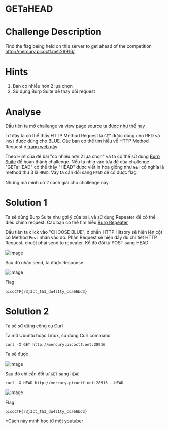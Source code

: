 
# GETaHEAD

# Challenge Description

Find the flag being held on this server to get ahead of the competition http://mercury.picoctf.net:28916/

# Hints

 1. Bạn có nhiều hơn 2 lựa chọn
 2. Sử dụng Burp Suite để thay đổi request

# Analyse

Đầu tiên ta mở challenge và view page source ta [được như thế này](https://github.com/Seid0nn/Writeup-PicoCTF/blob/main/Web%20Exploitation/GETaHEAD/page.html)

Từ đây ta có thể thấy HTTP Method Request là `GET` được dùng cho RED và `POST` được dùng cho BLUE. Các bạn có thể tìm hiểu về HTTP Method Request ở [trang web này]([https://developer.mozilla.org/en-US/docs/Web/HTTP/Methods](https://www.w3schools.com/tags/ref_httpmethods.asp)) 

Theo Hint của đề bài "có nhiều hơn 2 lựa chọn" và ta có thể sử dụng [Burp Suite](https://portswigger.net/burp) để hoàn thành challenge. Nếu ta nhìn vào tựa đề của challenge "GETaHEAD" có thế thấy "HEAD" được viết in hoa giống như `GET` có nghĩa là method thứ 3 là `HEAD`. Vậy ta cần đổi sang `HEAD` để có được flag

Nhưng mà mình có 2 cách giải cho challenge này.

# Solution 1

Ta sẽ dùng Burp Suite như gợi ý của bài, và sử dụng Repeater để có thể điều chỉnh request. Các bạn có thể tìm hiểu [Burp Repeater](https://portswigger.net/burp/documentation/desktop/tools/repeater#:~:text=Burp%20Repeater%20is%20a%20tool,test%20for%20input-based%20vulnerabilities.)

Đầu tiên ta click vào "CHOOSE BLUE", ở phần HTTP Hitsory sẽ hiện lên cột có Method `Post` nhấn vào đó. Phần Request sẽ hiện đầy đủ chi tiết HTTP Request, chuột phải send to repeater. Kế đó đổi từ POST sang HEAD 

![image](https://user-images.githubusercontent.com/115911041/221099422-e86f4f6b-3154-4735-be22-35ac44c38b0e.png)
 
Sau đó nhấn send, ta được Response

![image](https://user-images.githubusercontent.com/115911041/221099709-7b70f7cc-8850-483f-b8cb-a9bc441ac1d6.png)

Flag 

`picoCTF{r3j3ct_th3_du4l1ty_cca66bd3}`

# Solution 2

Ta sẽ sử dũng công cụ Curl

Ta mở Ubuntu hoặc Linux, sử dụng Curl command

`curl -X GET http://mercury.picoctf.net:28916`

Ta sẽ được

![image](https://user-images.githubusercontent.com/115911041/221103026-0b9a5581-8499-4fc6-985d-e66289ffd53e.png)

Sau đó chỉ cần đổi từ `GET` sang `HEAD`

`curl -X HEAD http://mercury.picoctf.net:28916 --HEAD`

![image](https://user-images.githubusercontent.com/115911041/221103261-8ea0dab7-e322-4f6f-82e0-a55a93be8946.png)

Flag

`picoCTF{r3j3ct_th3_du4l1ty_cca66bd3}`

*Cách này mình học từ một [youtuber](https://www.youtube.com/watch?v=loyNStaUVQg) 













